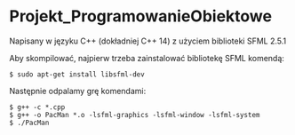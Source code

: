 # Projekt_ProgramowanieObiektowe

Napisany w języku C++ (dokładniej C++ 14) z użyciem biblioteki SFML 2.5.1

Aby skompilować, najpierw trzeba zainstalować bibliotekę SFML komendą:
```
$ sudo apt-get install libsfml-dev
```
Następnie odpalamy grę komendami:
```
$ g++ -c *.cpp
$ g++ -o PacMan *.o -lsfml-graphics -lsfml-window -lsfml-system
$ ./PacMan
```
